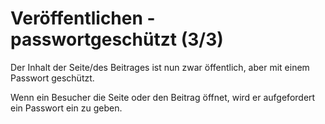 # Veröffentlichen - passwortgeschützt (3/3)

Der Inhalt der Seite/des Beitrages ist nun zwar öffentlich, aber mit einem Passwort geschützt.

Wenn ein Besucher die Seite oder den Beitrag öffnet, wird er aufgefordert ein Passwort ein zu geben.
